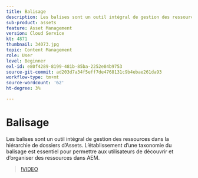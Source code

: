 ```yaml
---
title: Balisage
description: Les balises sont un outil intégral de gestion des ressources dans la hiérarchie de dossiers d’Assets. L’établissement d’une taxonomie du balisage est essentiel pour permettre aux utilisateurs de découvrir et d’organiser des ressources dans AEM.
sub-product: assets
feature: Asset Management
version: Cloud Service
kt: 4871
thumbnail: 34073.jpg
topic: Content Management
role: User
level: Beginner
exl-id: e80f4289-8199-481b-85ba-2252e84b9753
source-git-commit: ad203d7a34f5eff7de4768131c9b4ebae261da93
workflow-type: tm+mt
source-wordcount: '62'
ht-degree: 3%

---
```


# Balisage

Les balises sont un outil intégral de gestion des ressources dans la hiérarchie de dossiers d’Assets. L’établissement d’une taxonomie du balisage est essentiel pour permettre aux utilisateurs de découvrir et d’organiser des ressources dans AEM.

>[!VIDEO](https://video.tv.adobe.com/v/34073/?quality=12&learn=on&hidetitle=true)

